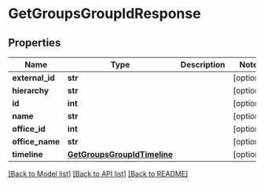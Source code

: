 # GetGroupsGroupIdResponse

## Properties
Name | Type | Description | Notes
------------ | ------------- | ------------- | -------------
**external_id** | **str** |  | [optional] 
**hierarchy** | **str** |  | [optional] 
**id** | **int** |  | [optional] 
**name** | **str** |  | [optional] 
**office_id** | **int** |  | [optional] 
**office_name** | **str** |  | [optional] 
**timeline** | [**GetGroupsGroupIdTimeline**](GetGroupsGroupIdTimeline.md) |  | [optional] 

[[Back to Model list]](../README.md#documentation-for-models) [[Back to API list]](../README.md#documentation-for-api-endpoints) [[Back to README]](../README.md)

